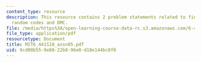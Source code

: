 ```yaml
---
content_type: resource
description: This resource contains 2 problem statements related to finite length
  random codes and DMC.
file: /media/https%3A/open-learning-course-data-rc.s3.amazonaws.com/6-441-information-theory-spring-2010/9cd08b559e8822b896e0d18e144bc8f0_MIT6_441S10_assn05.pdf
file_type: application/pdf
resourcetype: Document
title: MIT6_441S10_assn05.pdf
uid: 9cd08b55-9e88-22b8-96e0-d18e144bc8f0
---
```

